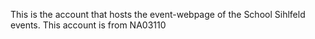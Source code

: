 This is the account that hosts the event-webpage of the School Sihlfeld events.
This account is from NA03110

<!---
SchuleSihlfeld/SchuleSihlfeld is a ✨ special ✨ repository because its `README.md` (this file) appears on your GitHub profile.
You can click the Preview link to take a look at your changes.
--->
